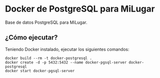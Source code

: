 # Docker de PostgreSQL para MiLugar

Base de datos PostgreSQL para MiLugar.

## ¿Cómo ejecutar?

Teniendo Docker instalado, ejecutar los siguientes comandos:

    docker build --rm -t docker-postgresql .
    docker create -d -p 5432:5432 --name docker-pgsql-server docker-postgresql
    docker start docker-pgsql-server

